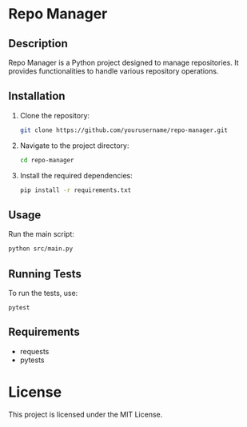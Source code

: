 # Repo Manager

## Description
Repo Manager is a Python project designed to manage repositories. It provides functionalities to handle various repository operations.

## Installation
1. Clone the repository:
    ```sh
    git clone https://github.com/yourusername/repo-manager.git
    ```
2. Navigate to the project directory:
    ```sh
    cd repo-manager
    ```
3. Install the required dependencies:
    ```sh
    pip install -r requirements.txt
    ```

## Usage
Run the main script:
```sh
python src/main.py
```

## Running Tests
To run the tests, use:
```
pytest
```

## Requirements
* requests
* pytests

# License
This project is licensed under the MIT License.


